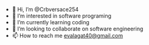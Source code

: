 - 👋 Hi, I’m @Crbversace254
- 👀 I’m interested in software programing 
- 🌱 I’m currently learning coding
- 💞️ I’m looking to collaborate on software engineering 
- 📫 How to reach me evalagat40@gmail.com

<!---
Crbversace254/Crbversace254 is a ✨ special ✨ repository because its `README.md` (this file) appears on your GitHub profile.
You can click the Preview link to take a look at your changes.
--->
